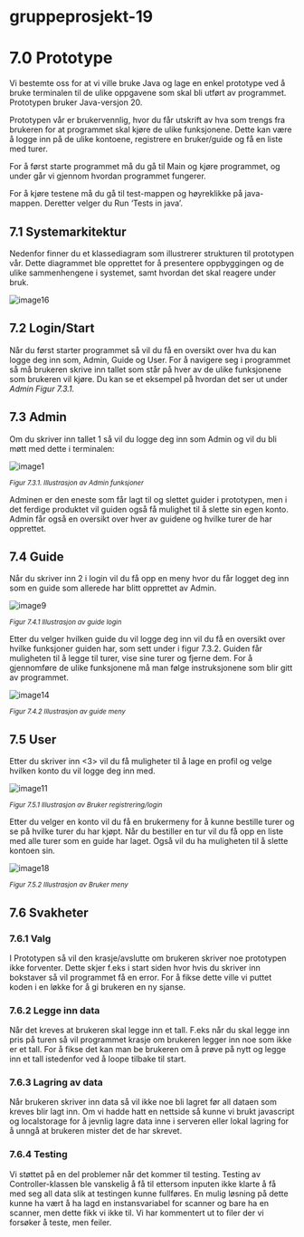 # gruppeprosjekt-19

# 7.0 Prototype


Vi bestemte oss for at vi ville bruke Java og lage en enkel prototype ved å bruke terminalen til de ulike oppgavene som skal bli utført av programmet. Prototypen bruker Java-versjon 20.

Prototypen vår er brukervennlig, hvor du får utskrift av hva som trengs fra brukeren for at programmet skal kjøre de ulike funksjonene. Dette kan være å logge inn på de ulike kontoene, registrere en bruker/guide og få en liste med turer. 

For å først starte programmet må du gå til Main og kjøre programmet, og under går vi gjennom hvordan programmet fungerer. 

For å kjøre testene må du gå til test-mappen og høyreklikke på java-mappen. Deretter velger du Run ‘Tests in java’.


## 7.1 Systemarkitektur 

Nedenfor finner du et klassediagram som illustrerer strukturen til prototypen vår. Dette diagrammet ble opprettet for å presentere oppbyggingen og de ulike sammenhengene i systemet, samt hvordan det skal reagere under bruk. 

![image16](https://github.com/sakariam/gruppeprosjekt-19/assets/83866259/64af8dd4-eef3-45ea-b647-50e367814aea)

## 7.2 Login/Start

Når du først starter programmet så vil du få en oversikt over hva du kan logge deg inn som, Admin, Guide og User. For å navigere seg i programmet så må brukeren skrive inn tallet som står på hver av de ulike funksjonene som brukeren vil kjøre. Du kan se et eksempel på hvordan det ser ut under *Admin Figur 7.3.1.*
## 7.3 Admin
Om du skriver inn tallet 1 så vil du logge deg inn som Admin og vil du bli møtt med dette i terminalen:

![image1](https://github.com/sakariam/gruppeprosjekt-19/assets/83866259/74e7e92f-5745-4ad4-8128-7414353515eb)

<sub>*Figur 7.3.1. Illustrasjon av Admin funksjoner*</sub>

Adminen er den eneste som får lagt til og slettet guider i prototypen, men i det ferdige produktet vil guiden også få mulighet til å slette sin egen konto. Admin får også en oversikt over hver av guidene og hvilke turer de har opprettet. 
## 7.4 Guide
Når du skriver inn 2 i login vil du få opp en meny hvor du får logget deg inn som en guide som allerede har blitt opprettet av Admin.

![image9](https://github.com/sakariam/gruppeprosjekt-19/assets/83866259/8acd1741-c134-4cfa-843f-f4a93470d65c)

<sub>*Figur 7.4.1 Illustrasjon av guide login*</sub>

Etter du velger hvilken guide du vil logge deg inn vil du få en oversikt over hvilke funksjoner guiden har, som sett under i figur 7.3.2. Guiden får muligheten til å legge til turer, vise sine turer og fjerne dem. For å gjennomføre de ulike funksjonene må man følge instruksjonene som blir gitt av programmet.

![image14](https://github.com/sakariam/gruppeprosjekt-19/assets/83866259/4a6ba8e7-5d52-4e50-8d81-87cebfa7cac2)

<sub>*Figur 7.4.2 Illustrasjon av guide meny*</sub>
## 7.5 User
Etter du skriver inn <3> vil du få muligheter til å lage en profil og velge hvilken konto du vil logge deg inn med.

![image11](https://github.com/sakariam/gruppeprosjekt-19/assets/83866259/bf915d79-4400-479b-a5d1-9a79278bbc17)

<sub>*Figur 7.5.1 Illustrasjon av Bruker registrering/login*</sub>

Etter du velger en konto vil du få en brukermeny for å kunne bestille turer og se på hvilke turer du har kjøpt. Når du bestiller en tur vil du få opp en liste med alle turer som en guide har laget. Også vil du ha muligheten til å slette kontoen sin.

![image18](https://github.com/sakariam/gruppeprosjekt-19/assets/83866259/cc9e977c-3216-4c16-9f8d-2cd63775616d)

<sub>*Figur 7.5.2 Illustrasjon av Bruker meny*</sub>
## 7.6 Svakheter
### 7.6.1 Valg 
I Prototypen så vil den krasje/avslutte om brukeren skriver noe prototypen ikke forventer. Dette skjer f.eks i start siden hvor hvis du skriver inn bokstaver så vil programmet få en error. For å fikse dette ville vi puttet koden i en løkke for å gi brukeren en ny sjanse.

### 7.6.2 Legge inn data
Når det kreves at brukeren skal legge inn et tall. F.eks når du skal legge inn pris på turen så vil programmet krasje om brukeren legger inn noe som ikke er et tall. For å fikse det kan man be brukeren om å prøve på nytt og legge inn et tall istedenfor ved å loope tilbake til start. 

### 7.6.3 Lagring av data
Når brukeren skriver inn data så vil ikke noe bli lagret før all dataen som kreves blir lagt inn. Om vi hadde hatt en nettside så kunne vi brukt javascript og localstorage for å jevnlig lagre data inne i serveren eller lokal lagring for å unngå at brukeren mister det de har skrevet.

### 7.6.4 Testing
Vi støttet på en del problemer når det kommer til testing. Testing av Controller-klassen ble vanskelig å få til ettersom inputen ikke klarte å få med seg all data slik at testingen kunne fullføres. En mulig løsning på dette kunne ha vært å ha lagd en instansvariabel for scanner og bare ha en scanner, men dette fikk vi ikke til. Vi har kommentert ut to filer der vi forsøker å teste, men feiler. 

